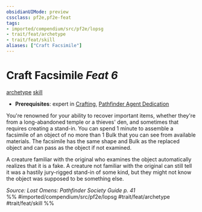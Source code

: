 ```yaml
---
obsidianUIMode: preview
cssclass: pf2e,pf2e-feat
tags:
- imported/compendium/src/pf2e/lopsg
- trait/feat/archetype
- trait/feat/skill
aliases: ["Craft Facsimile"]
---
```

# Craft Facsimile  *Feat 6*  
[archetype](archetype.md)  [skill](skill.md)  

- **Prerequisites**: expert in [Crafting](../skills.md#Crafting), [Pathfinder Agent Dedication](pathfinder-agent-dedication-lowg.md)

You're renowned for your ability to recover important items, whether they're from a long-abandoned temple or a thieves' den, and sometimes that requires creating a stand-in. You can spend 1 minute to assemble a facsimile of an object of no more than 1 Bulk that you can see from available materials. The facsimile has the same shape and Bulk as the replaced object and can pass as the object if not examined.

A creature familiar with the original who examines the object automatically realizes that it is a fake. A creature not familiar with the original can still tell it was a hastily jury-rigged stand-in of some kind, but they might not know the object was supposed to be something else.

*Source: Lost Omens: Pathfinder Society Guide p. 41*  
%% #imported/compendium/src/pf2e/lopsg #trait/feat/archetype #trait/feat/skill %%